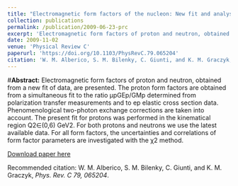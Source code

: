 ```yaml
---
title: "Electromagnetic form factors of the nucleon: New fit and analysis of uncertainties"
collection: publications
permalink: /publication/2009-06-23-prc
excerpt: 'Electromagnetic form factors of proton and neutron, obtained from a new fit of data, are presented. The proton form factors are obtained from a simultaneous fit to the ratio μpGEp/GMp determined from polarization transfer measurements and to ep elastic cross section data. Phenomenological two-photon exchange corrections are taken into account. The present fit for protons was performed in the kinematical region Q2∈(0,6) GeV2. For both protons and neutrons we use the latest available data. For all form factors, the uncertainties and correlations of form factor parameters are investigated with the χ2 method.'
date: 2009-11-02
venue: 'Physical Review C'
paperurl: 'https://doi.org/10.1103/PhysRevC.79.065204'
citation: 'W. M. Alberico, S. M. Bilenky, C. Giunti, and K. M. Graczyk, Phys. Rev. C 79, 065204 (2009)'
---
```

#__Abstract:__ Electromagnetic form factors of proton and neutron, obtained from a new fit of data, are presented. The proton form factors are obtained from a simultaneous fit to the ratio μpGEp/GMp determined from polarization transfer measurements and to ep elastic cross section data. Phenomenological two-photon exchange corrections are taken into account. The present fit for protons was performed in the kinematical region Q2∈(0,6) GeV2. For both protons and neutrons we use the latest available data. For all form factors, the uncertainties and correlations of form factor parameters are investigated with the χ2 method. 

[Download paper here](https://journals.aps.org/prc/pdf/10.1103/PhysRevC.79.065204)

Recommended citation: W. M. Alberico, S. M. Bilenky, C. Giunti, and K. M. Graczyk, <i>Phys. Rev. C 79, 065204</i>.

